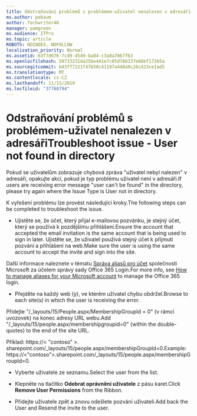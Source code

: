 ```yaml
---
title: Odstraňování problémů s problémem-uživatel nenalezen v adresáři
ms.author: pebaum
author: Techwriter40
manager: pamgreen
ms.audience: ITPro
ms.topic: article
ROBOTS: NOINDEX, NOFOLLOW
localization_priority: Normal
ms.assetid: 63f7d676-7cd9-4549-ba84-c3a8a7867f63
ms.openlocfilehash: 59713231da25be441e7c05d788337e66bf17265a
ms.sourcegitcommit: b43f77221f47b50c41197a448a9c26c423ce1ad5
ms.translationtype: MT
ms.contentlocale: cs-CZ
ms.lasthandoff: 11/15/2019
ms.locfileid: "37768794"
---
```

# <a name="troubleshoot-issue---user-not-found-in-directory"></a><span data-ttu-id="95ce7-102">Odstraňování problémů s problémem-uživatel nenalezen v adresáři</span><span class="sxs-lookup"><span data-stu-id="95ce7-102">Troubleshoot issue - User not found in directory</span></span>

<span data-ttu-id="95ce7-103">Pokud se uživatelům zobrazuje chybová zpráva "uživatel nebyl nalezen" v adresáři, opakujte akci, pokud je typ problému uživatel není v adresáři.</span><span class="sxs-lookup"><span data-stu-id="95ce7-103">If users are receiving error message "user can't be found" in the directory, please try again where the Issue Type is User not in directory.</span></span>

<span data-ttu-id="95ce7-104">K vyřešení problému lze provést následující kroky.</span><span class="sxs-lookup"><span data-stu-id="95ce7-104">The following steps can be completed to troubleshoot the issue.</span></span>

- <span data-ttu-id="95ce7-105">Ujistěte se, že účet, který přijal e-mailovou pozvánku, je stejný účet, který se používá k pozdějšímu přihlášení.</span><span class="sxs-lookup"><span data-stu-id="95ce7-105">Ensure the account that accepted the email invitation is the same account that is being used to sign in later.</span></span> <span data-ttu-id="95ce7-106">Ujistěte se, že uživatel používá stejný účet k přijmutí pozvání a přihlášení na web.</span><span class="sxs-lookup"><span data-stu-id="95ce7-106">Make sure the user is using the same account to accept the invite and sign into the site.</span></span> 

<span data-ttu-id="95ce7-107">Další informace naleznete v tématu [Správa aliasů pro účet</a> společnosti Microsoft za účelem správy sady Office 365 Login](https://support.microsoft.com/help/12407/microsoft-account-how-to-manage-aliases).</span><span class="sxs-lookup"><span data-stu-id="95ce7-107">For more info, see [How to manage aliases for your Microsoft account</a> to manage the Office 365 login](https://support.microsoft.com/help/12407/microsoft-account-how-to-manage-aliases).</span></span> 

- <span data-ttu-id="95ce7-108">Přejděte na každý web (y), ve kterém uživatel chybu obdržel.</span><span class="sxs-lookup"><span data-stu-id="95ce7-108">Browse to each site(s) in which the user is receiving the error.</span></span> 

<span data-ttu-id="95ce7-109">Přidejte "/_layouts/15/People.aspx/MembershipGroupId = 0" (v rámci uvozovek) na konec adresy URL webu.</span><span class="sxs-lookup"><span data-stu-id="95ce7-109">Add "/_layouts/15/people.aspx/membershipgroupid=0" (within the double-quotes) to the end of the site URL.</span></span> 

<span data-ttu-id="95ce7-110">Příklad: https://< "contoso" >. sharepoint.com/_layouts/15/people.aspx/membershipGroupId=0.</span><span class="sxs-lookup"><span data-stu-id="95ce7-110">Example: https://<"contoso">.sharepoint.com/_layouts/15/people.aspx/membershipGroupId=0.</span></span>

- <span data-ttu-id="95ce7-111">Vyberte uživatele ze seznamu.</span><span class="sxs-lookup"><span data-stu-id="95ce7-111">Select the user from the list.</span></span>

- <span data-ttu-id="95ce7-112">Klepněte na tlačítko **Odebrat oprávnění uživatele** z pásu karet.</span><span class="sxs-lookup"><span data-stu-id="95ce7-112">Click **Remove User Permissions** from the Ribbon.</span></span> 
-  <span data-ttu-id="95ce7-113">Přidejte uživatele zpět a znovu odešlete pozvání uživateli.</span><span class="sxs-lookup"><span data-stu-id="95ce7-113">Add back the User and Resend the invite to the user.</span></span>

